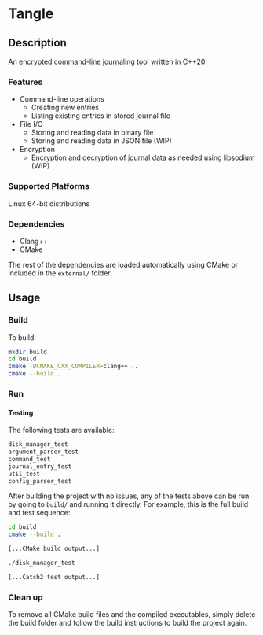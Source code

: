 
# Tangle

## Description

An encrypted command-line journaling tool written in C++20.

### Features

* Command-line operations
	* Creating new entries
	* Listing existing entries in stored journal file
* File I/O
	* Storing and reading data in binary file
	* Storing and reading data in JSON file (WIP)
* Encryption
	* Encryption and decryption of journal data as needed using libsodium (WIP)

### Supported Platforms

 Linux 64-bit distributions

### Dependencies

* Clang++
* CMake

The rest of the dependencies are loaded automatically using CMake or included in the ```external/``` folder.

## Usage
### Build

To build:

```bash
mkdir build
cd build
cmake -DCMAKE_CXX_COMPILER=clang++ ..
cmake --build .
```

### Run

#### Testing

The following tests are available:
```txt
disk_manager_test
argument_parser_test
command_test
journal_entry_test
util_test
config_parser_test
```

After building the project with no issues, any of the tests above can be run by going to ```build/``` and running it directly. For example, this is the full build and test sequence:

```bash
cd build
cmake --build .

[...CMake build output...]

./disk_manager_test

[...Catch2 test output...]
```

### Clean up

To remove all CMake build files and the compiled executables, simply delete the build folder and follow the build instructions to build the project again.